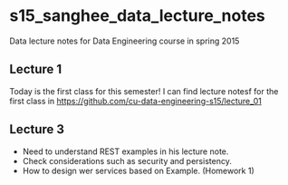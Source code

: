 # s15_sanghee_data_lecture_notes
Data lecture notes for Data Engineering course in spring 2015


## Lecture 1

Today is the first class for this semester! I can find lecture notesf for the first class in https://github.com/cu-data-engineering-s15/lecture_01

## Lecture 3

* Need to understand REST examples in his lecture note.
* Check considerations such as security and persistency.
* How to design wer services based on Example. (Homework 1)
